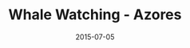 ---
layout: default
title:  "Whale Watching - Azores"
date:   2015-07-05
images: 
- url: photo/whale.jpg
  alt: Whale Watching - Azores
thumbnail:
- url: photo/whale.jpg
  alt: Whale Watching - Azores
categories:
- Photography
classes:
- photo
permalink: whale-watching-azores
type: main
---